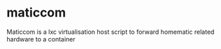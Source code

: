 # maticcom

Maticcom is a lxc virtualisation host script to forward homematic related hardware to a container 
